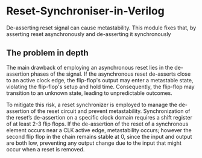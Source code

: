 # Reset-Synchroniser-in-Verilog
De-asserting reset signal can cause metastability. This module fixes that, by asserting reset asynchronously and de-asserting it synchronously

## The problem in depth
The main drawback of employing an asynchronous reset lies in the de-assertion phases of the signal. If the asynchronous reset de-asserts close to an active clock edge, the flip-flop's output may enter a metastable state, violating the flip-flop's setup and hold time. Consequently, the flip-flop may transition to an unknown state, leading to unpredictable outcomes.

To mitigate this risk, a reset synchronizer is employed to manage the de-assertion of the reset circuit and prevent metastability. Synchronization of the reset’s de-assertion on a specific clock domain requires a shift register of at least 2-3 flip flops. If the de-assertion of the reset of a synchronous element occurs near a CLK active edge, metastability occurs; however the second flip flop in the chain remains stable at 0, since the input and output are both low, preventing any output change due to the input that might occur when a reset is removed.
